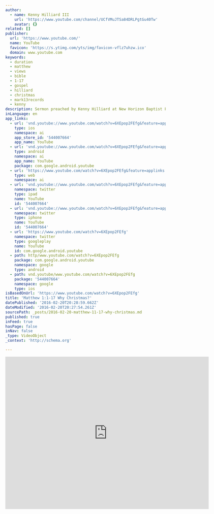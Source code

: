 ```yaml
---
author:
  - name: Kenny Hilliard III
    url: 'https://www.youtube.com/channel/UCfVMuJTSa84DRLPgtGu40Tw'
    avatar: {}
related: []
publisher:
  url: 'https://www.youtube.com/'
  name: YouTube
  favicon: 'https://s.ytimg.com/yts/img/favicon-vflz7uhzw.ico'
  domain: www.youtube.com
keywords:
  - duration
  - matthew
  - views
  - bible
  - 1-17
  - gospel
  - hilliard
  - christmas
  - mark13records
  - kenny
description: Sermon preached by Kenny Hilliard at New Horizon Baptist Fellowship
inLanguage: en
app_links:
  - url: 'vnd.youtube://www.youtube.com/watch?v=6XEpop2FEfg&feature=applinks'
    type: ios
    namespace: ai
    app_store_id: '544007664'
    app_name: YouTube
  - url: 'vnd.youtube://www.youtube.com/watch?v=6XEpop2FEfg&feature=applinks'
    type: android
    namespace: ai
    app_name: YouTube
    package: com.google.android.youtube
  - url: 'https://www.youtube.com/watch?v=6XEpop2FEfg&feature=applinks'
    type: web
    namespace: ai
  - url: 'vnd.youtube://www.youtube.com/watch?v=6XEpop2FEfg&feature=applinks'
    namespace: twitter
    type: ipad
    name: YouTube
    id: '544007664'
  - url: 'vnd.youtube://www.youtube.com/watch?v=6XEpop2FEfg&feature=applinks'
    namespace: twitter
    type: iphone
    name: YouTube
    id: '544007664'
  - url: 'https://www.youtube.com/watch?v=6XEpop2FEfg'
    namespace: twitter
    type: googleplay
    name: YouTube
    id: com.google.android.youtube
  - path: http/www.youtube.com/watch?v=6XEpop2FEfg
    package: com.google.android.youtube
    namespace: google
    type: android
  - path: vnd.youtube/www.youtube.com/watch?v=6XEpop2FEfg
    package: '544007664'
    namespace: google
    type: ios
isBasedOnUrl: 'https://www.youtube.com/watch?v=6XEpop2FEfg'
title: 'Matthew 1:1-17 Why Christmas?'
datePublished: '2016-02-20T20:28:59.662Z'
dateModified: '2016-02-20T20:27:54.261Z'
sourcePath: _posts/2016-02-20-matthew-11-17-why-christmas.md
published: true
inFeed: true
hasPage: false
inNav: false
_type: VideoObject
_context: 'http://schema.org'

---
```

<iframe src="https://cdn.embedly.com/widgets/media.html?src=https%3A%2F%2Fwww.youtube.com%2Fembed%2F6XEpop2FEfg%3Ffeature%3Doembed&amp;url=https%3A%2F%2Fwww.youtube.com%2Fwatch%3Fv%3D6XEpop2FEfg&amp;image=https%3A%2F%2Fi.ytimg.com%2Fvi%2F6XEpop2FEfg%2Fhqdefault.jpg&amp;key=b7d04c9b404c499eba89ee7072e1c4f7&amp;type=text%2Fhtml&amp;schema=youtube" width="640" height="480" scrolling="no" frameborder="0" allowfullscreen="allowfullscreen" style=""></iframe>